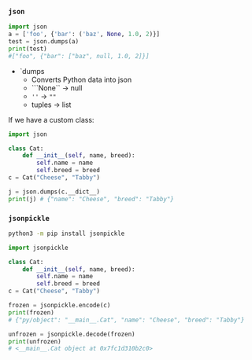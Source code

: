 ### `json`
```python
import json
a = ['foo', {'bar': ('baz', None, 1.0, 2)}]
test = json.dumps(a)
print(test)
#["foo", {"bar": ["baz", null, 1.0, 2]}]
```
- `dumps
	- Converts Python data into json
	- ```None`` -> null
	- `''` -> `""`
	- tuples -> list

If we have a custom class:
```python
import json

class Cat:
	def __init__(self, name, breed):
		self.name = name
		self.breed = breed
c = Cat("Cheese", "Tabby")

j = json.dumps(c.__dict__)
print(j) # {"name": "Cheese", "breed": "Tabby"}
```

### `jsonpickle`

```sh
python3 -m pip install jsonpickle
```

```python
import jsonpickle

class Cat:
	def __init__(self, name, breed):
		self.name = name
		self.breed = breed
c = Cat("Cheese", "Tabby")

frozen = jsonpickle.encode(c)
print(frozen)
# {"py/object": "__main__.Cat", "name": "Cheese", "breed": "Tabby"}

unfrozen = jsonpickle.decode(frozen)
print(unfrozen)
# <__main__.Cat object at 0x7fc1d310b2c0>
```